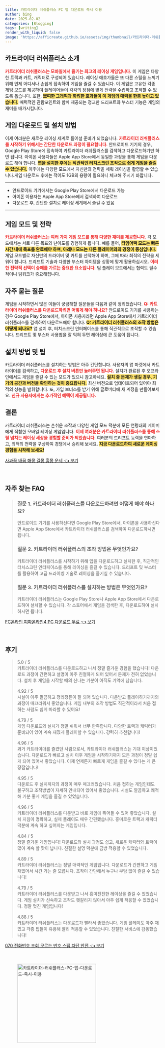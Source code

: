 ```yaml
---
title: 카트라이더 러쉬플러스 PC 앱 다운로드 즉시 이용
author: bing
date: 2025-02-02
categories: [Blogging]
tags: [writing]
render_with_liquid: false
image: 'https://afficreate.github.io/assets/img/thumbnail/카트라이더-러쉬플러스-PC-앱-다운로드-즉시-이용.webp'
---
```



<h2 id='카트라이더_러쉬플러스_소개'>카트라이더 러쉬플러스 소개</h2>

<p><b><span style="color: #ee2323;">카트라이더 러쉬플러스는 모바일에서 즐기는 최고의 레이싱 게임입니다.</span></b> 이 게임은 다양한 트랙과 카트, 캐릭터로 구성되어 있습니다. 레이싱 애호가들은 또 다른 스릴을 느끼기 위해 언제 어디서나 손쉽게 접속하여 게임을 즐길 수 있습니다. 이 게임은 고유한 각종 게임 모드를 제공하여 플레이어들이 각각의 장점에 맞게 전략을 수립하고 조작할 수 있도록 돕습니다. 또한, <b><span style="background-color: #ffe066;">쁘띠한 그래픽과 화려한 효과들이 이 게임의 매력을 한층 높이고 있습니다.</span></b> 매력적인 관람포인트와 함께 제공되는 정교한 드리프트와 부스터 기능은 게임의 재미를 배가시킵니다.</p>

<h2 id='게임_다운로드_및_설치'>게임 다운로드 및 설치 방법</h2>

<p>이제 여러분은 새로운 레이싱 세계로 들어설 준비가 되었습니다. <b><span style="color: #ee2323;">카트라이더 러쉬플러스를 시작하기 위해서는 간단한 다운로드 과정이 필요합니다.</span></b> 안드로이드 기기의 경우, Google Play Store에 접속하여 카트라이더 러쉬플러스를 검색하고 다운로드하기만 하면 됩니다. 아이폰 사용자들은 Apple App Store에서 동일한 과정을 통해 게임을 다운로드 해야 합니다. <b><span style="background-color: #ffe066;">앱을 설치한 후에는 직관적인 터치스크린 조작으로 쉽게 게임을 즐길 수 있습니다.</span></b> 이후에는 다양한 모드에서 자신만의 전략을 세워 레이싱을 촬영할 수 있습니다.게임 다운로드 후에는 적어도 1GB의 용량이 필요하니 체크해 주시기 바랍니다.</p>

<hr />

<ul>
    <li>안드로이드 기기에서는 Google Play Store에서 다운로드 가능</li>
    <li>아이폰 이용자는 Apple App Store에서 검색하여 다운로드</li>
    <li>다운로드 후, 간단한 설치로 레이싱 세계에서 즐길 수 있음</li>
</ul>

<hr />

<h2 id='게임_모드_및_전략'>게임 모드 및 전략</h2>

<p><b><span style="color: #ee2323;">카트라이더 러쉬플러스는 여러 가지 게임 모드를 통해 다양한 재미를 제공합니다.</span></b> 각 모드에서는 서로 다른 목표와 난이도를 경험하게 됩니다. 예를 들어, <b><span style="background-color: #ffe066;">타임어택 모드는 빠른 시간 내에 목표를 완료해야 하며, 아레나 모드는 다른 플레이어와의 경쟁이 중심입니다.</span></b> 게임 모드별로 자신만의 드라이버 및 카트를 선택해야 하며, 그에 따라 최적의 전략을 세워야 합니다. 드리프트 기술과 다양한 부스터 아이템을 상황에 맞게 활용하십시오. <b><span style="color: #ee2323;">이러한 전략적 선택이 승패를 가르는 중요한 요소입니다.</span></b> 팀 플레이 모드에서는 협력도 필수적이니 팀워크가 중요해집니다.</p>

<h2 id='자주_묻는_질문'>자주 묻는 질문</h2>

<p>게임을 시작하면서 많은 이들이 궁금해할 질문들을 다음과 같이 정리했습니다. <b><span style="color: #ee2323;">Q: 카트라이더 러쉬플러스를 다운로드하려면 어떻게 해야 하나요?</span></b> 안드로이드 기기를 사용하는 경우 Google Play Store에서, 아이폰 사용자라면 Apple App Store에서 카트라이더 러쉬플러스를 검색하여 다운로드해야 합니다. <b><span style="background-color: #ffe066;">Q: 카트라이더 러쉬플러스의 조작 방법은 어떻게 되나요?</span></b> 앱 설치 후, 터치스크린 인터페이스를 통해 직관적으로 조작할 수 있습니다. 드리프트 및 부스터 사용법을 잘 익혀 두면 레이싱에 큰 도움이 됩니다.</p>

<h2 id='설치_방법_및_팁'>설치 방법 및 팁</h2>

<p>카트라이더 러쉬플러스를 설치하는 방법은 아주 간단합니다. 사용자의 앱 마켓에서 카트라이더를 검색하고, <b><span style="color: #ee2323;">다운로드 후 설치 버튼만 눌러주면 됩니다.</span></b> 설치가 완료된 후 오프라인에서도 게임을 즐길 수 있는 모드가 있으니 참고하세요. <b><span style="background-color: #ffe066;">설치 중 문제가 생길 경우, 기기의 공간과 버전을 확인하는 것이 중요합니다.</span></b> 최신 버전으로 업데이트되어 있어야 최적의 성능을 발휘합니다. 또, 가입 보너스를 받기 위해 글로버티에 새 계정을 만들어보세요. <b><span style="color: #ee2323;">신규 사용자에게는 추가적인 혜택이 제공됩니다.</span></b></p>

<h2 id='결론'>결론</h2>

<p>카트라이더 러쉬플러스는 손쉬운 조작과 다양한 게임 모드 덕분에 모든 연령대의 게이머에게 적합한 모바일 레이싱 게임입니다. <b><span style="color: #ee2323;">이제 여러분은 카트라이더 러쉬플러스를 통해 스릴 넘치는 레이싱 세상을 경험할 준비가 되었습니다.</span></b> 여러분의 드리프트 능력을 연마하고, 최적의 전략을 구상하여 경쟁에서 승리해 보세요. <b><span style="background-color: #ffe066;">지금 다운로드하여 새로운 레이싱 경험을 시작해 보세요!</span></b></p>


<p><a class="click-button" title="사과꿈 배꿈 해몽 길몽 흉몽 운세" href="https://afficreate.github.io/posts/%EC%82%AC%EA%B3%BC%EA%BF%88-%EB%B0%B0%EA%BF%88-%ED%95%B4%EB%AA%BD-%EA%B8%B8%EB%AA%BD-%ED%9D%89%EB%AA%BD-%EC%9A%B4%EC%84%B8/" rel="dofollow">사과꿈 배꿈 해몽 길몽 흉몽 운세 👈 보기</a></p><br>
<h2 id='자주_찾는_FAQ'>자주 찾는 FAQ</h2>
<div itemscope="" itemtype="https://schema.org/FAQPage"> 
<blockquote> 
<div itemscope="" itemprop="mainEntity" itemtype="https://schema.org/Question"> 
<h3 itemprop="name">질문 1. 카트라이더 러쉬플러스를 다운로드하려면 어떻게 해야 하나요?</h3> 
<div itemscope="" itemprop="acceptedAnswer" itemtype="https://schema.org/Answer"> 
<span itemprop="text"> 
<p>안드로이드 기기를 사용하신다면 Google Play Store에서, 아이폰을 사용하신다면 Apple App Store에서 카트라이더 러쉬플러스를 검색하여 다운로드하시면 됩니다.</p> 
</span> 
</div> 
</div> 
<div itemscope="" itemprop="mainEntity" itemtype="https://schema.org/Question"> 
<h3 itemprop="name">질문 2. 카트라이더 러쉬플러스의 조작 방법은 무엇인가요?</h3> 
<div itemscope="" itemprop="acceptedAnswer" itemtype="https://schema.org/Answer"> 
<span itemprop="text"> 
<p>카트라이더 러쉬플러스를 시작하기 위해 앱을 다운로드하고 설치한 후, 직관적인 터치스크린 인터페이스를 통해 레이싱을 즐길 수 있습니다. 드리프트 및 부스터를 활용하여 고급 드라이빙 기술로 레이싱을 즐기실 수 있습니다.</p> 
</span> 
</div> 
</div> 
<div itemscope="" itemprop="mainEntity" itemtype="https://schema.org/Question"> 
<h3 itemprop="name">질문 3. 카트라이더 러쉬플러스를 설치하는 방법은 무엇인가요?</h3> 
<div itemscope="" itemprop="acceptedAnswer" itemtype="https://schema.org/Answer"> 
<span itemprop="text"> 
<p>카트라이더 러쉬플러스는 Google Play Store나 Apple App Store에서 다운로드하여 설치할 수 있습니다. 각 스토어에서 게임을 검색한 후, 다운로드하여 설치하시면 됩니다.</p> 
</span> 
</div> 
</div> 
</blockquote> 
</div>
<p><a class="click-button" title="FC온라인 피파온라인4 PC 다운로드 무료" href="https://afficreate.github.io/posts/FC%EC%98%A8%EB%9D%BC%EC%9D%B8-%ED%94%BC%ED%8C%8C%EC%98%A8%EB%9D%BC%EC%9D%B84-PC-%EB%8B%A4%EC%9A%B4%EB%A1%9C%EB%93%9C-%EB%AC%B4%EB%A3%8C/" rel="dofollow">FC온라인 피파온라인4 PC 다운로드 무료 👈 보기</a></p><br>
<h2 id='후기'>후기</h2>
<div itemscope itemtype="https://schema.org/Product">
  <blockquote>
  <div itemprop="review" itemscope itemtype="https://schema.org/Review">
      <div itemprop="reviewRating" itemscope itemtype="https://schema.org/Rating"> <span itemprop="ratingValue">5.0</span> / <span itemprop="bestRating">5</span> </div>
      <span itemprop="reviewBody">카트라이더 러쉬플러스를 다운로드하고 나서 정말 즐거운 경험을 했습니다! 다운로드 과정이 간편하고 설명이 아주 친절하게 되어 있어서 문제가 전혀 없었습니다. 설치 후 게임을 시작할 때의 신나는 기분이 아직도 기억에 남습니다.</span>
  </div>
  <br>
  <div itemprop="review" itemscope itemtype="https://schema.org/Review">
      <div itemprop="reviewRating" itemscope itemtype="https://schema.org/Rating"> <span itemprop="ratingValue">4.92</span> / <span itemprop="bestRating">5</span> </div>
      <span itemprop="reviewBody">시설이 아주 깔끔하고 정리정돈이 잘 되어 있습니다. 다운받고 플레이하기까지의 과정이 매끄러워서 좋았습니다. 게임 내부의 조작 방법도 직관적이라서 처음 접하는 사람도 쉽게 따라할 수 있어요!</span>
  </div>
  <br>
  <div itemprop="review" itemscope itemtype="https://schema.org/Review">
      <div itemprop="reviewRating" itemscope itemtype="https://schema.org/Rating"> <span itemprop="ratingValue">4.79</span> / <span itemprop="bestRating">5</span> </div>
      <span itemprop="reviewBody">게임 다운로드와 설치가 정말 쉬워서 너무 만족합니다. 다양한 트랙과 캐릭터가 준비되어 있어 계속 재밌게 플레이할 수 있습니다. 강력히 추천합니다!</span>
  </div>
  <br>
  <div itemprop="review" itemscope itemtype="https://schema.org/Review">
      <div itemprop="reviewRating" itemscope itemtype="https://schema.org/Rating"> <span itemprop="ratingValue">4.96</span> / <span itemprop="bestRating">5</span> </div>
      <span itemprop="reviewBody">과거 카트라이더를 즐겼던 사람으로서, 카트라이더 러쉬플러스는 기대 이상이었습니다. 다운로드가 빠르고 설치 이후 게임을 시작하기까지 모든 과정이 정말 쉽게 되어 있어서 좋았습니다. 이제 언제든지 빠르게 게임을 즐길 수 있다는 게 큰 장점입니다!</span>
  </div>
  <br>
  <div itemprop="review" itemscope itemtype="https://schema.org/Review">
      <div itemprop="reviewRating" itemscope itemtype="https://schema.org/Rating"> <span itemprop="ratingValue">4.95</span> / <span itemprop="bestRating">5</span> </div>
      <span itemprop="reviewBody">다운로드 후 설치까지의 과정이 매우 매끄러웠습니다. 처음 접하는 게임인데도 불구하고 조작방법이 자세히 안내되어 있어서 좋았습니다. 시설도 깔끔하고 쾌적해 기분 좋게 게임을 즐길 수 있었습니다.</span>
  </div>
  <br>
  <div itemprop="review" itemscope itemtype="https://schema.org/Review">
      <div itemprop="reviewRating" itemscope itemtype="https://schema.org/Rating"> <span itemprop="ratingValue">4.96</span> / <span itemprop="bestRating">5</span> </div>
      <span itemprop="reviewBody">카트라이더 러쉬플러스를 다운받고 바로 게임에 뛰어들 수 있어 좋았습니다. 설치 지침이 명확하고, 실제 플레이도 매우 간편했습니다. 흥미로운 트랙과 캐릭터 덕분에 계속 하고 싶어지는 게임입니다.</span>
  </div>
  <br>
  <div itemprop="review" itemscope itemtype="https://schema.org/Review">
      <div itemprop="reviewRating" itemscope itemtype="https://schema.org/Rating"> <span itemprop="ratingValue">4.84</span> / <span itemprop="bestRating">5</span> </div>
      <span itemprop="reviewBody">정말 즐거운 게임입니다! 다운로드와 설치 과정도 쉽고, 새로운 캐릭터와 트랙이 많아 계속 할 맛이 납니다. 친절한 설명 덕분에 금방 적응할 수 있었습니다.</span>
  </div>
  <br>
  <div itemprop="review" itemscope itemtype="https://schema.org/Review">
      <div itemprop="reviewRating" itemscope itemtype="https://schema.org/Rating"> <span itemprop="ratingValue">4.89</span> / <span itemprop="bestRating">5</span> </div>
      <span itemprop="reviewBody">카트라이더 러쉬플러스는 정말 매력적인 게임입니다. 다운로드가 간편하고 게임 재밌어서 시간 가는 줄 모릅니다. 조작이 간단해서 누구나 부담 없이 즐길 수 있습니다!</span>
  </div>
  <br>
  <div itemprop="review" itemscope itemtype="https://schema.org/Review">
      <div itemprop="reviewRating" itemscope itemtype="https://schema.org/Rating"> <span itemprop="ratingValue">4.79</span> / <span itemprop="bestRating">5</span> </div>
      <span itemprop="reviewBody">카트라이더 러쉬플러스를 다운받고 나서 흥미진진한 레이싱을 즐길 수 있었습니다. 게임 설치가 신속하고 조작도 헷갈리지 않아서 아주 쉽게 적응할 수 있었습니다. 정말 멋진 게임입니다!</span>
  </div>
  <br>
  <div itemprop="review" itemscope itemtype="https://schema.org/Review">
      <div itemprop="reviewRating" itemscope itemtype="https://schema.org/Rating"> <span itemprop="ratingValue">4.88</span> / <span itemprop="bestRating">5</span> </div>
      <span itemprop="reviewBody">카트라이더 러쉬플러스는 다운로드가 빨라서 좋았습니다. 게임 플레이도 아주 재밌고 각종 팁들이 유용해 빨리 적응할 수 있었습니다. 친절한 서비스에 감동했습니다!</span>
  </div>
  </blockquote>
</div>
<p><a class="click-button" title="070 전화번호 조회 모르는 번호 스팸 차단 안전" href="https://afficreate.github.io/posts/070-%EC%A0%84%ED%99%94%EB%B2%88%ED%98%B8-%EC%A1%B0%ED%9A%8C-%EB%AA%A8%EB%A5%B4%EB%8A%94-%EB%B2%88%ED%98%B8-%EC%8A%A4%ED%8C%B8-%EC%B0%A8%EB%8B%A8-%EC%95%88%EC%A0%84/" rel="dofollow">070 전화번호 조회 모르는 번호 스팸 차단 안전 👈 보기</a></p><br>
<figure class="image"><img src="https://afficreate.github.io/assets/img/thumbnail/카트라이더-러쉬플러스-PC-앱-다운로드-즉시-이용.webp" alt="카트라이더-러쉬플러스-PC-앱-다운로드-즉시-이용" width="256" height="256"></figure>